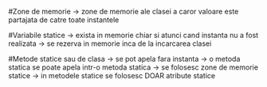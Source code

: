 #Zone de memorie
-> zone de memorie ale clasei a caror valoare este partajata de catre toate instantele 


#Variabile statice
-> exista in memorie chiar si atunci cand instanta nu a fost realizata
-> se rezerva in memorie inca de la incarcarea clasei

#Metode statice sau de clasa 
-> se pot apela fara instanta
-> o metoda statica se poate apela intr-o metoda statica
-> se folosesc zone de memorie statice
-> in metodele statice se folosesc DOAR atribute statice
